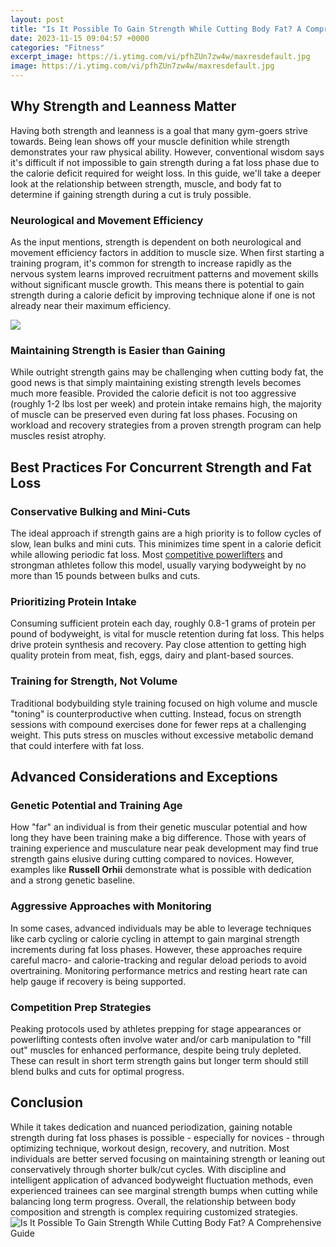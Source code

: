 ```yaml
---
layout: post
title: "Is It Possible To Gain Strength While Cutting Body Fat? A Comprehensive Guide"
date: 2023-11-15 09:04:57 +0000
categories: "Fitness"
excerpt_image: https://i.ytimg.com/vi/pfhZUn7zw4w/maxresdefault.jpg
image: https://i.ytimg.com/vi/pfhZUn7zw4w/maxresdefault.jpg
---
```


## Why Strength and Leanness Matter
Having both strength and leanness is a goal that many gym-goers strive towards. Being lean shows off your muscle definition while strength demonstrates your raw physical ability. However, conventional wisdom says it's difficult if not impossible to gain strength during a fat loss phase due to the calorie deficit required for weight loss. In this guide, we'll take a deeper look at the relationship between strength, muscle, and body fat to determine if gaining strength during a cut is truly possible.
### Neurological and Movement Efficiency 
As the input mentions, strength is dependent on both neurological and movement efficiency factors in addition to muscle size. When first starting a training program, it's common for strength to increase rapidly as the nervous system learns improved recruitment patterns and movement skills without significant muscle growth. This means there is potential to gain strength during a calorie deficit by improving technique alone if one is not already near their maximum efficiency.

![](https://i.ytimg.com/vi/M4K0s792wAU/maxresdefault.jpg)
### Maintaining Strength is Easier than Gaining
While outright strength gains may be challenging when cutting body fat, the good news is that simply maintaining existing strength levels becomes much more feasible. Provided the calorie deficit is not too aggressive (roughly 1-2 lbs lost per week) and protein intake remains high, the majority of muscle can be preserved even during fat loss phases. Focusing on workload and recovery strategies from a proven strength program can help muscles resist atrophy.
## Best Practices For Concurrent Strength and Fat Loss
### Conservative Bulking and Mini-Cuts
The ideal approach if strength gains are a high priority is to follow cycles of slow, lean bulks and mini cuts. This minimizes time spent in a calorie deficit while allowing periodic fat loss. Most [competitive powerlifters](https://store.fi.io.vn/chihuahua-xmas-light-gift-for-chihuahua-lover-dog-lover-gift-idea4424-t-shirt) and strongman athletes follow this model, usually varying bodyweight by no more than 15 pounds between bulks and cuts.
### Prioritizing Protein Intake  
Consuming sufficient protein each day, roughly 0.8-1 grams of protein per pound of bodyweight, is vital for muscle retention during fat loss. This helps drive protein synthesis and recovery. Pay close attention to getting high quality protein from meat, fish, eggs, dairy and plant-based sources.
### Training for Strength, Not Volume
Traditional bodybuilding style training focused on high volume and muscle "toning" is counterproductive when cutting. Instead, focus on strength sessions with compound exercises done for fewer reps at a challenging weight. This puts stress on muscles without excessive metabolic demand that could interfere with fat loss.
## Advanced Considerations and Exceptions
### Genetic Potential and Training Age
How "far" an individual is from their genetic muscular potential and how long they have been training make a big difference. Those with years of training experience and musculature near peak development may find true strength gains elusive during cutting compared to novices. However, examples like **Russell Orhii** demonstrate what is possible with dedication and a strong genetic baseline.   
### Aggressive Approaches with Monitoring
In some cases, advanced individuals may be able to leverage techniques like carb cycling or calorie cycling in attempt to gain marginal strength increments during fat loss phases. However, these approaches require careful macro- and calorie-tracking and regular deload periods to avoid overtraining. Monitoring performance metrics and resting heart rate can help gauge if recovery is being supported.
### Competition Prep Strategies  
Peaking protocols used by athletes prepping for stage appearances or powerlifting contests often involve water and/or carb manipulation to "fill out" muscles for enhanced performance, despite being truly depleted. These can result in short term strength gains but longer term should still blend bulks and cuts for optimal progress.
## Conclusion
While it takes dedication and nuanced periodization, gaining notable strength during fat loss phases is possible - especially for novices - through optimizing technique, workout design, recovery, and nutrition. Most individuals are better served focusing on maintaining strength or leaning out conservatively through shorter bulk/cut cycles. With discipline and intelligent application of advanced bodyweight fluctuation methods, even experienced trainees can see marginal strength bumps when cutting while balancing long term progress. Overall, the relationship between body composition and strength is complex requiring customized strategies.
![Is It Possible To Gain Strength While Cutting Body Fat? A Comprehensive Guide](https://i.ytimg.com/vi/pfhZUn7zw4w/maxresdefault.jpg)